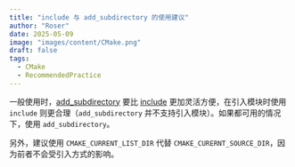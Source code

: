 ```yaml
---
title: "include 与 add_subdirectory 的使用建议"
author: "Roser"
date: 2025-05-09
image: "images/content/CMake.png"
draft: false
tags:
  - CMake
  - RecommendedPractice
---
```

一般使用时，[add_subdirectory](../add_subdirectory) 要比 [include](../include) 更加灵活方便，在引入模块时使用 `include` 则更合理（`add_subdirectory` 并不支持引入模块）。如果都可用的情况下，使用 `add_subdirectory`。

另外，建议使用 `CMAKE_CURRENT_LIST_DIR` 代替 `CMAKE_CURERNT_SOURCE_DIR`，因为前者不会受引入方式的影响。